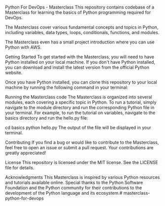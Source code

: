 Python For DevOps - Masterclass
This repository contains codebase of a Masterclass for learning the basics of Python programming required for DevOps.

The Masterclass cover various fundamental concepts and topics in Python, including variables, data types, loops, conditionals, functions, and modules.

The Masterclass even has a small project introduction where you can use Python with AWS.

Getting Started
To get started with the Masterclass, you will need to have Python installed on your local machine. If you don't have Python installed, you can download and install the latest version from the official Python website.

Once you have Python installed, you can clone this repository to your local machine by running the following command in your terminal:


Running the Masterclass code
The Masterclass is organized into several modules, each covering a specific topic in Python. To run a tutorial, simply navigate to the module directory and run the corresponding Python file in your terminal. For example, to run the tutorial on variables, navigate to the basics directory and run the hello.py file:

cd basics
python hello.py
The output of the file will be displayed in your terminal.

Contributing
If you find a bug or would like to contribute to the Masterclass, feel free to open an issue or submit a pull request. Your contributions are greatly appreciated!

License
This repository is licensed under the MIT license. See the LICENSE file for details.

Acknowledgments
This Masterclass is inspired by various Python resources and tutorials available online. Special thanks to the Python Software Foundation and the Python community for their contributions to the development of the Python language and its ecosystem.# masterclass-python-for-devops
